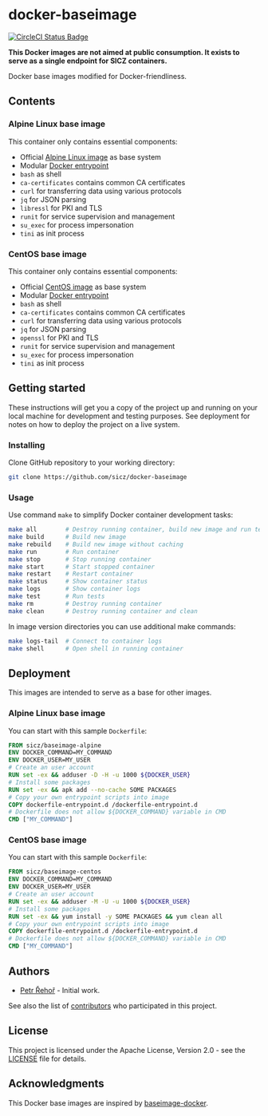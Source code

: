 # docker-baseimage

[![CircleCI Status Badge](https://circleci.com/gh/sicz/docker-baseimage.svg?style=shield&circle-token=TODO)](https://circleci.com/gh/sicz/docker-baseimage)

**This Docker images are not aimed at public consumption.
It exists to serve as a single endpoint for SICZ containers.**

Docker base images modified for Docker-friendliness.

## Contents

### Alpine Linux base image

This container only contains essential components:
* Official [Alpine Linux image](https://store.docker.com/images/alpine) as base system
* Modular [Docker entrypoint](https://github.com/sicz/docker-entrypoint)
* `bash` as shell
* `ca-certificates` contains common CA certificates
* `curl` for transferring data using various protocols
* `jq` for JSON parsing
* `libressl` for PKI and TLS
* `runit` for service supervision and management
* `su_exec` for process impersonation
* `tini` as init process

### CentOS base image

This container only contains essential components:
* Official [CentOS image](https://store.docker.com/images/centos) as base system
* Modular [Docker entrypoint](https://github.com/sicz/docker-entrypoint)
* `bash` as shell
* `ca-certificates` contains common CA certificates
* `curl` for transferring data using various protocols
* `jq` for JSON parsing
* `openssl` for PKI and TLS
* `runit` for service supervision and management
* `su_exec` for process impersonation
* `tini` as init process

## Getting started

These instructions will get you a copy of the project up and running on your
local machine for development and testing purposes. See deployment for notes
on how to deploy the project on a live system.

### Installing

Clone GitHub repository to your working directory:
```bash
git clone https://github.com/sicz/docker-baseimage
```

### Usage

Use command `make` to simplify Docker container development tasks:
```bash
make all        # Destroy running container, build new image and run tests
make build      # Build new image
make rebuild    # Build new image without caching
make run        # Run container
make stop       # Stop running container
make start      # Start stopped container
make restart    # Restart container
make status     # Show container status
make logs       # Show container logs
make test       # Run tests
make rm         # Destroy running container
make clean      # Destroy running container and clean
```

In image version directories you can use additional make commands:
```bash
make logs-tail  # Connect to container logs
make shell      # Open shell in running container
```

## Deployment

This images are intended to serve as a base for other images.

### Alpine Linux base image

You can start with this sample `Dockerfile`:
```Dockerfile
FROM sicz/baseimage-alpine
ENV DOCKER_COMMAND=MY_COMMAND
ENV DOCKER_USER=MY_USER
# Create an user account
RUN set -ex && adduser -D -H -u 1000 ${DOCKER_USER}
# Install some packages
RUN set -ex && apk add --no-cache SOME PACKAGES
# Copy your own entrypoint scripts into image
COPY dockerfile-entrypoint.d /dockerfile-entrypoint.d
# Dockerfile does not allow ${DOCKER_COMMAND} variable in CMD
CMD ["MY_COMMAND"]
```

### CentOS base image

You can start with this sample `Dockerfile`:
```Dockerfile
FROM sicz/baseimage-centos
ENV DOCKER_COMMAND=MY_COMMAND
ENV DOCKER_USER=MY_USER
# Create an user account
RUN set -ex && adduser -M -U -u 1000 ${DOCKER_USER}
# Install some packages
RUN set -ex && yum install -y SOME PACKAGES && yum clean all
# Copy your own entrypoint scripts into image
COPY dockerfile-entrypoint.d /dockerfile-entrypoint.d
# Dockerfile does not allow ${DOCKER_COMMAND} variable in CMD
CMD ["MY_COMMAND"]
```

## Authors

* [Petr Řehoř](https://github.com/prehor) - Initial work.

See also the list of
[contributors](https://github.com/sicz/docker-baseimage-alpine/contributors)
who participated in this project.

## License

This project is licensed under the Apache License, Version 2.0 - see the
[LICENSE](LICENSE) file for details.

## Acknowledgments

This Docker base images are inspired by
[baseimage-docker](https://hub.docker.com/r/phusion/baseimage/).
